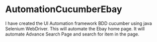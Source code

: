 # AutomationCucumberEbay
I have created the UI Automation framework BDD cucumber using java Selenium WebDriver. This will automate the Ebay home page.
It will automate Advance Search Page and search for item in the page.

